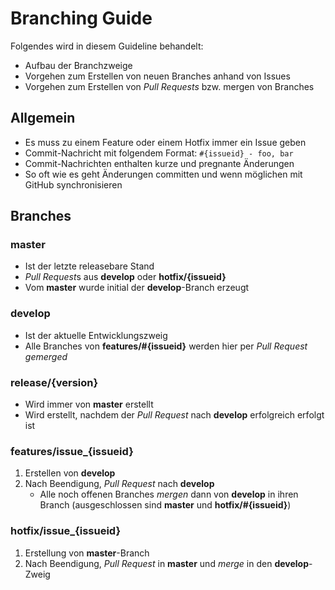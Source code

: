 # Branching Guide

Folgendes wird in diesem Guideline behandelt:

* Aufbau der Branchzweige
* Vorgehen zum Erstellen von neuen Branches anhand von Issues
* Vorgehen zum Erstellen von *Pull Requests* bzw. mergen von Branches


## Allgemein

* Es muss zu einem Feature oder einem Hotfix immer ein Issue geben
* Commit-Nachricht mit folgendem Format: `#{issueid} - foo, bar`
* Commit-Nachrichten enthalten kurze und pregnante Änderungen
* So oft wie es geht Änderungen committen und wenn möglichen mit GitHub synchronisieren

## Branches

### master

* Ist der letzte releasebare Stand
* *Pull Request*s aus **develop** oder **hotfix/{issueid}**
* Vom **master** wurde initial der **develop**-Branch erzeugt 

### develop

* Ist der aktuelle Entwicklungszweig
* Alle Branches von **features/\#{issueid}** werden hier per *Pull Request* *gemerged* 

### release/{version}

* Wird immer von **master** erstellt
* Wird erstellt, nachdem der *Pull Request* nach **develop** erfolgreich erfolgt ist

### features/issue_{issueid}

1. Erstellen von **develop**
1. Nach Beendigung, *Pull Request* nach **develop**
    * Alle noch offenen Branches *mergen* dann von **develop** in ihren Branch (ausgeschlossen sind **master** und **hotfix/\#{issueid}**) 

### hotfix/issue_{issueid}

1. Erstellung von **master**-Branch
1. Nach Beendigung, *Pull Request* in **master** und *merge* in den **develop**-Zweig